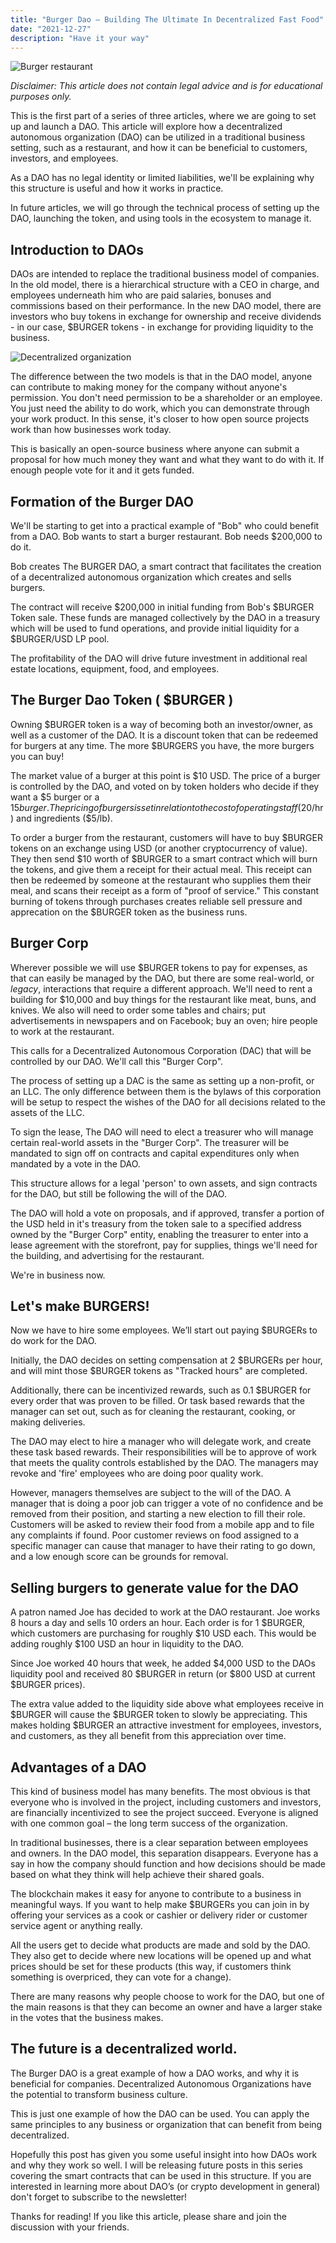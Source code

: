 ```yaml
---
title: "Burger Dao – Building The Ultimate In Decentralized Fast Food"
date: "2021-12-27"
description: "Have it your way"
---
```

![Burger restaurant](./Burger-with-fries-1024x536.jpg)

_Disclaimer: This article does not contain legal advice and is for educational purposes only._

This is the first part of a series of three articles, where we are going to set up and launch a DAO. This article will explore how a decentralized autonomous organization (DAO) can be utilized in a traditional business setting, such as a restaurant, and how it can be beneficial to customers, investors, and employees. 

As a DAO has no legal identity or limited liabilities, we'll be explaining why this structure is useful and how it works in practice.

In future articles, we will go through the technical process of setting up the DAO, launching the token, and using tools in the ecosystem to manage it.

## Introduction to DAOs 

DAOs are intended to replace the traditional business model of companies. In the old model, there is a hierarchical structure with a CEO in charge, and employees underneath him who are paid salaries, bonuses and commissions based on their performance. In the new DAO model, there are investors who buy tokens in exchange for ownership and receive dividends - in our case, $BURGER tokens - in exchange for providing liquidity to the business.

![Decentralized organization](./dao.jpg)

The difference between the two models is that in the DAO model, anyone can contribute to making money for the company without anyone's permission. You don't need permission to be a shareholder or an employee. You just need the ability to do work, which you can demonstrate through your work product. In this sense, it's closer to how open source projects work than how businesses work today.

This is basically an open-source business where anyone can submit a proposal for how much money they want and what they want to do with it. If enough people vote for it and it gets funded.

## Formation of the Burger DAO 

We'll be starting to get into a practical example of "Bob" who could benefit from a DAO. Bob wants to start a burger restaurant. Bob needs $200,000 to do it. 

Bob creates The BURGER DAO, a smart contract that facilitates the creation of a decentralized autonomous organization which creates and sells burgers. 

The contract will receive $200,000 in initial funding from Bob's $BURGER Token sale. These funds are managed collectively by the DAO in a treasury which will be used to fund operations, and provide initial liquidity for a $BURGER/USD LP pool.

The profitability of the DAO will drive future investment in additional real estate locations, equipment, food, and employees.

## The Burger Dao Token ( $BURGER ) 

Owning $BURGER token is a way of becoming both an investor/owner, as well as a customer of the DAO. It is a discount token that can be redeemed for burgers at any time. The more $BURGERS you have, the more burgers you can buy!

The market value of a burger at this point is $10 USD. The price of a burger is controlled by the DAO, and voted on by token holders who decide if they want a $5 burger or a $15 burger. The pricing of burgers is set in relation to the cost of operating staff ($20/hr) and ingredients ($5/lb). 

To order a burger from the restaurant, customers will have to buy $BURGER tokens on an exchange using USD (or another cryptocurrency of value). They then send $10 worth of $BURGER to a smart contract which will burn the tokens, and give them a receipt for their actual meal. This receipt can then be redeemed by someone at the restaurant who supplies them their meal, and scans their receipt as a form of "proof of service." This constant burning of tokens through purchases creates reliable sell pressure and apprecation on the $BURGER token as the business runs.

## Burger Corp

Wherever possible we will use $BURGER tokens to pay for expenses, as that can easily be managed by the DAO, but there are some real-world, or *legacy*, interactions that require a different approach. We'll need to rent a building for $10,000 and buy things for the restaurant like meat, buns, and knives. We also will need to order some tables and chairs; put advertisements in newspapers and on Facebook; buy an oven; hire people to work at the restaurant.

This calls for a Decentralized Autonomous Corporation (DAC) that will be controlled by our DAO. We'll call this "Burger Corp".

The process of setting up a DAC is the same as setting up a non-profit, or an LLC. The only difference between them is the bylaws of this corporation will be setup to respect the wishes of the DAO for all decisions related to the assets of the LLC. 

To sign the lease, The DAO will need to elect a treasurer who will manage certain real-world assets in the "Burger Corp". The treasurer will be mandated to sign off on contracts and capital expenditures only when mandated by a vote in the DAO. 

This structure allows for a legal 'person' to own assets, and sign contracts for the DAO, but still be following the will of the DAO.

The DAO will hold a vote on proposals, and if approved, transfer a portion of the USD held in it's treasury from the token sale to a specified address owned by the "Burger Corp" entity, enabling the treasurer to enter into a lease agreement with the storefront, pay for supplies, things we'll need for the building, and advertising for the restaurant.

We're in business now.

## Let's make BURGERS!

Now we have to hire some employees. We’ll start out paying $BURGERs to do work for the DAO. 

Initially, the DAO decides on setting compensation at 2 $BURGERs per hour, and will mint those $BURGER tokens as "Tracked hours" are completed.

Additionally, there can be incentivized rewards, such as 0.1 $BURGER for every order that was proven to be filled. Or task based rewards that the manager can set out, such as for cleaning the restaurant, cooking, or making deliveries.

The DAO may elect to hire a manager who will delegate work, and create these task based rewards. Their responsibilities will be to approve of work that meets the quality controls established by the DAO. The managers may revoke and 'fire' employees who are doing poor quality work. 

However, managers themselves are subject to the will of the DAO. A manager that is doing a poor job can trigger a vote of no confidence and be removed from their position, and starting a new election to fill their role. Customers will be asked to review their food from a mobile app and to file any complaints if found. Poor customer reviews on food assigned to a specific manager can cause that manager to have their rating to go down, and a low enough score can be grounds for removal.

## Selling burgers to generate value for the DAO

A patron named Joe has decided to work at the DAO restaurant. Joe works 8 hours a day and sells 10 orders an hour. Each order is for 1 $BURGER, which customers are purchasing for roughly $10 USD each. This would be adding roughly $100 USD an hour in liquidity to the DAO. 

Since Joe worked 40 hours that week, he added $4,000 USD to the DAOs liquidity pool and received 80 $BURGER in return (or $800 USD at current $BURGER prices).

The extra value added to the liquidity side above what employees receive in $BURGER will cause the $BURGER token to slowly be appreciating. This makes holding $BURGER an attractive investment for employees, investors, and customers, as they all benefit from this appreciation over time.

## Advantages of a DAO

This kind of business model has many benefits. The most obvious is that everyone who is involved in the project, including customers and investors, are financially incentivized to see the project succeed. Everyone is aligned with one common goal – the long term success of the organization.

In traditional businesses, there is a clear separation between employees and owners. In the DAO model, this separation disappears. Everyone has a say in how the company should function and how decisions should be made based on what they think will help achieve their shared goals.

The blockchain makes it easy for anyone to contribute to a business in meaningful ways. If you want to help make $BURGERs you can join in by offering your services as a cook or cashier or delivery rider or customer service agent or anything really.

All the users get to decide what products are made and sold by the DAO. They also get to decide where new locations will be opened up and what prices should be set for these products (this way, if customers think something is overpriced, they can vote for a change).

There are many reasons why people choose to work for the DAO, but one of the main reasons is that they can become an owner and have a larger stake in the votes that the business makes.

## The future is a decentralized world.

The Burger DAO is a great example of how a DAO works, and why it is beneficial for companies. Decentralized Autonomous Organizations have the potential to transform business culture.

This is just one example of how the DAO can be used. You can apply the same principles to any business or organization that can benefit from being decentralized.

Hopefully this post has given you some useful insight into how DAOs work and why they work so well. I will be releasing future posts in this series covering the smart contracts that can be used in this structure. If you are interested in learning more about DAO’s (or crypto development in general) don't forget to subscribe to the newsletter!

Thanks for reading! If you like this article, please share and join the discussion with your friends.